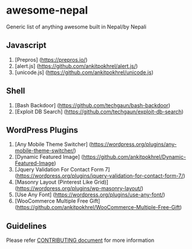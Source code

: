 # awesome-nepal
Generic list of anything awesome built in Nepal/by Nepali

Javascript
----------
1. [Prepros] (https://prepros.io/)
2. [alert.js] (https://github.com/ankitpokhrel/alert.js/)
3. [unicode.js] (https://github.com/ankitpokhrel/unicode.js)

Shell
----------
1. [Bash Backdoor] (https://github.com/techgaun/bash-backdoor)
2. [Exploit DB Search] (https://github.com/techgaun/exploit-db-search)

WordPress Plugins
-----------------
1. [Any Mobile Theme Switcher] (https://wordpress.org/plugins/any-mobile-theme-switcher/)
2. [Dynamic Featured Image] (https://github.com/ankitpokhrel/Dynamic-Featured-Image)
3. [Jquery Validation For Contact Form 7] (https://wordpress.org/plugins/jquery-validation-for-contact-form-7/)
4. [Masonry Layout (Pinterest Like Grid)] (https://wordpress.org/plugins/wp-masonry-layout/)
5. [Use Any Font] (https://wordpress.org/plugins/use-any-font/)
6. [WooCommerce Multiple Free Gift] (https://github.com/ankitpokhrel/WooCommerce-Multiple-Free-Gift)

Guidelines
----------
Please refer [CONTRIBUTING document](CONTRIBUTING.md) for more information
